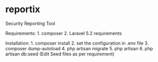 # reportix
Security Reporting Tool

Requirements: 1. composer
              2. Laravel 5.2 requirements              

Installation: 1. composer install
              2. set the configuration in .env file
              3. composer dump-autoload
              4. php artisan migrate
              5. php artisan
              6. php artisan db:seed (Edit Seed files as per requirement)

